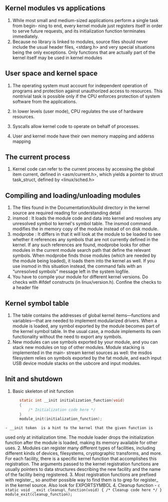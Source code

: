 ## Kernel modules vs applications
  1. While most small and medium-sized applications perform a single task from begin-
ning to end, every kernel module just registers itself in order to serve future requests,
and its initialization function terminates immediately.
  2. Because no library is linked to modules, source files should never include the usual
header files, \<stdarg.h\> and very special situations being the only exceptions. Only
functions that are actually part of the kernel itself may be used in kernel modules

## User space and kernel space
  1. The operating system must account for independent operation of programs and protection against unauthorized access to resources. This nontrivial task is possible only if the CPU enforces protection of system software from the applications.

  2. In lower levels (user mode), CPU regulates the use of hardware resources.
  3. Syscalls allow kernel code to operate on behalf of processes.
  4. User and kernel mode have their own memory mapping and adderss mapping

## The current process
  1. Kernel code can refer to the current process by accessing the global item current, defined in \<asm/current.h\>, which yields a pointer to struct task\_struct, defined by \<linux/sched.h\>

## Compiling  and loading/unloading modules
  1. The files found in the Documentation/kbuild directory in the kernel source are required reading for understanding detail
  2. insmod : It loads the module code and data into kernel and resolves any unresolved symbol to kernel's symbol table. The insmod command modifies the in memory copy of the module instead of on disk module.
  3. modprobe :  It differs in that it will look at the module to be loaded to see
whether it references any symbols that are not currently defined in the kernel. If any
such references are found, modprobe looks for other modules in the current module
search path that define the relevant symbols. When modprobe finds those modules
(which are needed by the module being loaded), it loads them into the kernel as well.
If you use insmod in this situation instead, the command fails with an “unresolved
symbols” message left in the system logfile. 
  4. You have to compile your module for different kernel versions. Do checks with #ifdef constructs (in linux/version.h). Confine the checks to a header file

## Kernel symbol table
  1. The table contains the addresses of global kernel items—functions and
variables—that are needed to implement modularized drivers. When a module is
loaded, any symbol exported by the module becomes part of the kernel symbol table.
In the usual case, a module implements its own functionality without the need to
export any symbols.
  2. New modules can use symbols exported by your module, and you can stack new
modules on top of other modules. Module stacking is implemented in the main-
stream kernel sources as well: the msdos filesystem relies on symbols exported by the
fat module, and each input USB device module stacks on the usbcore and input modules.

## Init and shutdown
  1. Basic skeleton of init function
     ```c
        static int __init initialization_function(void)
        {
            /* Initialization code here */
        }
        module_init(initialization_function);
     ```
    - __init token  is a hint to the kernel that the given function is
used only at initialization time. The module loader drops the initialization function
after the module is loaded, making its memory available for other uses.
  2. Modules can register many different types of facilities, including different kinds of devices, filesystems, cryptographic transforms, and more. For each facility, there is a specific kernel function that accomplishes this registration. The arguments passed to the kernel registration functions are usually pointers to data structures describing the new facility and the name of the facility being registered.
  3. Most registration functions are prefixed with register\_, so another possible way to find them is to grep for register\_ in the kernel source. Also look for EXPORTSYMBOL
  4. Cleanup function - 
      ```c
     		static void __exit cleanup\_function(void)
				{
						/* Cleanup code here */
				}
					module_exit(cleanup_function); 
      ```

